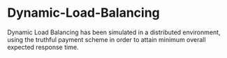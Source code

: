 # Dynamic-Load-Balancing
Dynamic Load Balancing has been simulated in a distributed environment, using the truthful payment scheme in order to attain minimum overall expected response time.
